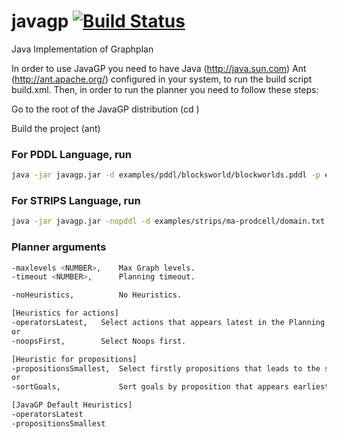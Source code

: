 # javagp [![Build Status](https://travis-ci.org/guilhermekrz/javagp.svg?branch=master)](https://travis-ci.org/guilhermekrz/javagp)
Java Implementation of Graphplan

In order to use JavaGP you need to have Java (http://java.sun.com) Ant (http://ant.apache.org/) configured in your system, to run the build script build.xml. Then, in order to run the planner you need to follow these steps:

Go to the root of the JavaGP distribution (cd <JavaGP>)

Build the project (ant)
 
### For PDDL Language, run
```bash
java -jar javagp.jar -d examples/pddl/blocksworld/blockworlds.pddl -p examples/pddl/blocksworld/pb1.pddl
```

### For STRIPS Language, run 
```bash
java -jar javagp.jar -nopddl -d examples/strips/ma-prodcell/domain.txt -p examples/strips/ma-prodcell/problem.txt
```

### Planner arguments
```bash
-maxlevels <NUMBER>,	Max Graph levels.
-timeout <NUMBER>,		Planning timeout.

-noHeuristics,			No Heuristics.

[Heuristics for actions]
-operatorsLatest,	Select actions that appears latest in the Planning Graph.
or
-noopsFirst, 		Select Noops first.

[Heuristic for propositions]
-propositionsSmallest,	Select firstly propositions that leads to the smallest set of resolvers.
or
-sortGoals,				Sort goals by proposition that appears earliest in the Planning Graph.

[JavaGP Default Heuristics]
-operatorsLatest
-propositionsSmallest
```
